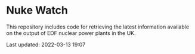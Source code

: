 # Nuke Watch

This repository includes code for retrieving the latest information available on the output of EDF nuclear power plants in the UK.

Last updated: 2022-03-13 19:07